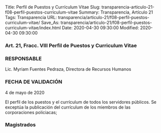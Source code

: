 Title: Perfil de Puestos y Currículum Vitae
Slug: transparencia-articulo-21-f08-perfil-puestos-curriculum-vitae
Summary: Transparencia, Artículo 21
Tags: Transparencia
URL: transparencia/articulo-21/f08-perfil-puestos-curriculum-vitae/
Save_As: transparencia/articulo-21/f08-perfil-puestos-curriculum-vitae/index.html
Date: 2020-04-30 09:30:00
Modified: 2020-04-30 09:30:00


### Art. 21, Fracc. VIII Perfil de Puestos y Curriculum Vitae

### RESPONSABLE

Lic. Myriam Fuentes Pedraza, Directora de Recursos Humanos

### FECHA DE VALIDACIÓN

4 de mayo de 2020

El perfil de los puestos y el currículum de todos los servidores públicos. Se exceptúa la publicación del currículum de los miembros de las corporaciones policiacas;


### Magistrados


